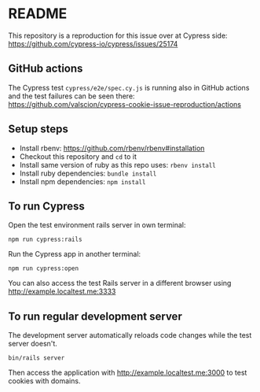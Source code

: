 # README

This repository is a reproduction for this issue over at Cypress side: https://github.com/cypress-io/cypress/issues/25174

## GitHub actions

The Cypress test `cypress/e2e/spec.cy.js` is running also in GitHub actions and the test failures can be seen there: https://github.com/valscion/cypress-cookie-issue-reproduction/actions

## Setup steps

* Install rbenv: https://github.com/rbenv/rbenv#installation
* Checkout this repository and `cd` to it
* Install same version of ruby as this repo uses: `rbenv install`
* Install ruby dependencies: `bundle install`
* Install npm dependencies: `npm install`

## To run Cypress

Open the test environment rails server in own terminal:

```
npm run cypress:rails
```

Run the Cypress app in another terminal:

```
npm run cypress:open
```

You can also access the test Rails server in a different browser using http://example.localtest.me:3333


## To run regular development server

The development server automatically reloads code changes while the test server doesn't.

```
bin/rails server
```

Then access the application with http://example.localtest.me:3000 to test cookies with domains.

